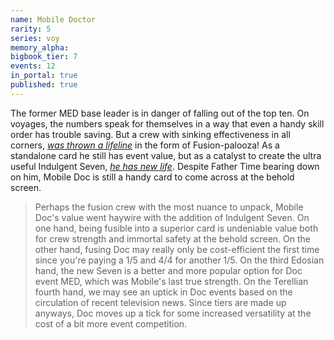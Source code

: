 ```yaml
---
name: Mobile Doctor
rarity: 5
series: voy
memory_alpha:
bigbook_tier: 7
events: 12
in_portal: true
published: true
---
```


The former MED base leader is in danger of falling out of the top ten. On voyages, the numbers speak for themselves in a way that even a handy skill order has trouble saving. But a crew with sinking effectiveness in all corners, [_was thrown a lifeline_](https://www.youtube.com/watch?v=j4m6RqDkeI4) in the form of Fusion-palooza! As a standalone card he still has event value, but as a catalyst to create the ultra useful Indulgent Seven, [_he has new life_](https://www.youtube.com/watch?v=NsJB_EdUDWo). Despite Father Time bearing down on him, Mobile Doc is still a handy card to come across at the behold screen.

> Perhaps the fusion crew with the most nuance to unpack, Mobile Doc's value went haywire with the addition of Indulgent Seven. On one hand, being fusible into a superior card is undeniable value both for crew strength and immortal safety at the behold screen. On the other hand, fusing Doc may really only be cost-efficient the first time since you're paying a 1/5 and 4/4 for another 1/5. On the third Edosian hand, the new Seven is a better and more popular option for Doc event MED, which was Mobile's last true strength. On the Terellian fourth hand, we may see an uptick in Doc events based on the circulation of recent television news. Since tiers are made up anyways, Doc moves up a tick for some increased versatility at the cost of a bit more event competition.
